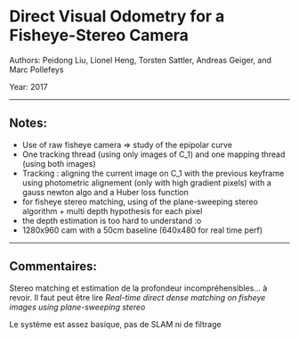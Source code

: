 # Direct Visual Odometry for a Fisheye-Stereo Camera

Authors: Peidong Liu, Lionel Heng, Torsten Sattler, Andreas Geiger, and Marc Pollefeys

Year: 2017
___
Notes:
---
* Use of raw fisheye camera => study of the epipolar curve 
* One tracking thread (using only images of C_1) and one mapping thread (using both images)
* Tracking : aligning the current image on C_1 with the previous keyframe using photometric alignement (only with high gradient pixels) with a gauss newton algo and a Huber loss function 
* for fisheye stereo matching, using of the plane-sweeping stereo algorithm + multi depth hypothesis for each pixel
* the depth estimation is too hard to understand :o
* 1280x960 cam with a 50cm baseline (640x480 for real time perf)
___
Commentaires:
---
Stereo matching et estimation de la profondeur incompréhensibles... à revoir. Il faut peut être lire *Real-time direct dense matching on fisheye images using plane-sweeping stereo*

Le système est assez basique, pas de SLAM ni de filtrage 